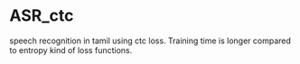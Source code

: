 # ASR_ctc
speech recognition in tamil using ctc loss. 
Training time is longer compared to entropy kind of loss functions.
